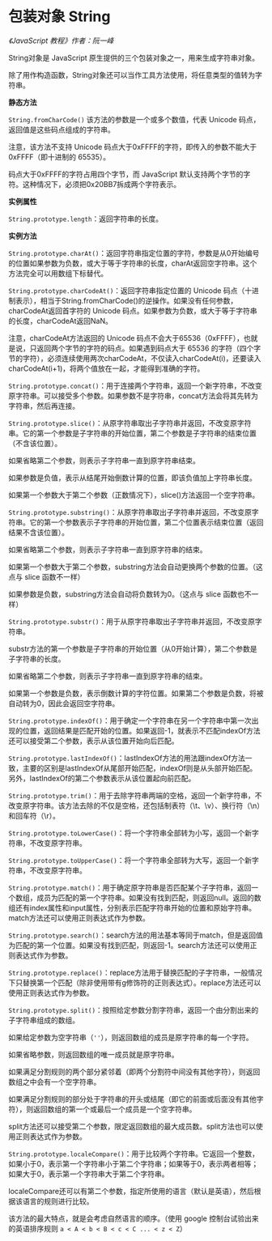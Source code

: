 包装对象 String
===========

*《JavaScript 教程》作者：阮一峰*

String对象是 JavaScript 原生提供的三个包装对象之一，用来生成字符串对象。

除了用作构造函数，String对象还可以当作工具方法使用，将任意类型的值转为字符串。

**静态方法**

`String.fromCharCode()` 该方法的参数是一个或多个数值，代表 Unicode 码点，返回值是这些码点组成的字符串。

注意，该方法不支持 Unicode 码点大于0xFFFF的字符，即传入的参数不能大于0xFFFF（即十进制的 65535）。

码点大于0xFFFF的字符占用四个字节，而 JavaScript 默认支持两个字节的字符。这种情况下，必须把0x20BB7拆成两个字符表示。

**实例属性**

`String.prototype.length`：返回字符串的长度。

**实例方法**

`String.prototype.charAt()`：返回字符串指定位置的字符，参数是从0开始编号的位置如果参数为负数，或大于等于字符串的长度，charAt返回空字符串。这个方法完全可以用数组下标替代。

`String.prototype.charCodeAt()`：返回字符串指定位置的 Unicode 码点（十进制表示），相当于String.fromCharCode()的逆操作。如果没有任何参数，charCodeAt返回首字符的 Unicode 码点。如果参数为负数，或大于等于字符串的长度，charCodeAt返回NaN。

注意，charCodeAt方法返回的 Unicode 码点不会大于65536（0xFFFF），也就是说，只返回两个字节的字符的码点。如果遇到码点大于 65536 的字符（四个字节的字符），必须连续使用两次charCodeAt，不仅读入charCodeAt(i)，还要读入charCodeAt(i+1)，将两个值放在一起，才能得到准确的字符。

`String.prototype.concat()`：用于连接两个字符串，返回一个新字符串，不改变原字符串。可以接受多个参数。如果参数不是字符串，concat方法会将其先转为字符串，然后再连接。

`String.prototype.slice()`：从原字符串取出子字符串并返回，不改变原字符串。它的第一个参数是子字符串的开始位置，第二个参数是子字符串的结束位置（不含该位置）。

如果省略第二个参数，则表示子字符串一直到原字符串结束。

如果参数是负值，表示从结尾开始倒数计算的位置，即该负值加上字符串长度。

如果第一个参数大于第二个参数（正数情况下），slice()方法返回一个空字符串。

`String.prototype.substring()`：从原字符串取出子字符串并返回，不改变原字符串。它的第一个参数表示子字符串的开始位置，第二个位置表示结束位置（返回结果不含该位置）。

如果省略第二个参数，则表示子字符串一直到原字符串的结束。

如果第一个参数大于第二个参数，substring方法会自动更换两个参数的位置。（这点与 slice 函数不一样）

如果参数是负数，substring方法会自动将负数转为0。（这点与 slice 函数也不一样）

`String.prototype.substr()`：用于从原字符串取出子字符串并返回，不改变原字符串。

substr方法的第一个参数是子字符串的开始位置（从0开始计算），第二个参数是子字符串的长度。

如果省略第二个参数，则表示子字符串一直到原字符串的结束。

如果第一个参数是负数，表示倒数计算的字符位置。如果第二个参数是负数，将被自动转为0，因此会返回空字符串。

`String.prototype.indexOf()`：用于确定一个字符串在另一个字符串中第一次出现的位置，返回结果是匹配开始的位置。如果返回-1，就表示不匹配indexOf方法还可以接受第二个参数，表示从该位置开始向后匹配。

`String.prototype.lastIndexOf()`：lastIndexOf方法的用法跟indexOf方法一致，主要的区别是lastIndexOf从尾部开始匹配，indexOf则是从头部开始匹配。另外，lastIndexOf的第二个参数表示从该位置起向前匹配。

`String.prototype.trim()`：用于去除字符串两端的空格，返回一个新字符串，不改变原字符串。该方法去除的不仅是空格，还包括制表符（\t、\v）、换行符（\n）和回车符（\r）。

`String.prototype.toLowerCase()`：将一个字符串全部转为小写，返回一个新字符串，不改变原字符串。

`String.prototype.toUpperCase()`：将一个字符串全部转为大写，返回一个新字符串，不改变原字符串。

`String.prototype.match()`：用于确定原字符串是否匹配某个子字符串，返回一个数组，成员为匹配的第一个字符串。如果没有找到匹配，则返回null。返回的数组还有index属性和input属性，分别表示匹配字符串开始的位置和原始字符串。match方法还可以使用正则表达式作为参数。

`String.prototype.search()`：search方法的用法基本等同于match，但是返回值为匹配的第一个位置。如果没有找到匹配，则返回-1。search方法还可以使用正则表达式作为参数。

`String.prototype.replace()`：replace方法用于替换匹配的子字符串，一般情况下只替换第一个匹配（除非使用带有g修饰符的正则表达式）。replace方法还可以使用正则表达式作为参数。

`String.prototype.split()`：按照给定参数分割字符串，返回一个由分割出来的子字符串组成的数组。

如果给定参数为空字符串（`''`），则返回数组的成员是原字符串的每一个字符。

如果省略参数，则返回数组的唯一成员就是原字符串。

如果满足分割规则的两个部分紧邻着（即两个分割符中间没有其他字符），则返回数组之中会有一个空字符串。

如果满足分割规则的部分处于字符串的开头或结尾（即它的前面或后面没有其他字符），则返回数组的第一个或最后一个成员是一个空字符串。

split方法还可以接受第二个参数，限定返回数组的最大成员数。split方法也可以使用正则表达式作为参数。

`String.prototype.localeCompare()`：用于比较两个字符串。它返回一个整数，如果小于0，表示第一个字符串小于第二个字符串；如果等于0，表示两者相等；如果大于0，表示第一个字符串大于第二个字符串。

localeCompare还可以有第二个参数，指定所使用的语言（默认是英语），然后根据该语言的规则进行比较。

该方法的最大特点，就是会考虑自然语言的顺序。（使用 google 控制台试验出来的英语排序规则 `a < A < b < B < c < C ... < z < Z`）